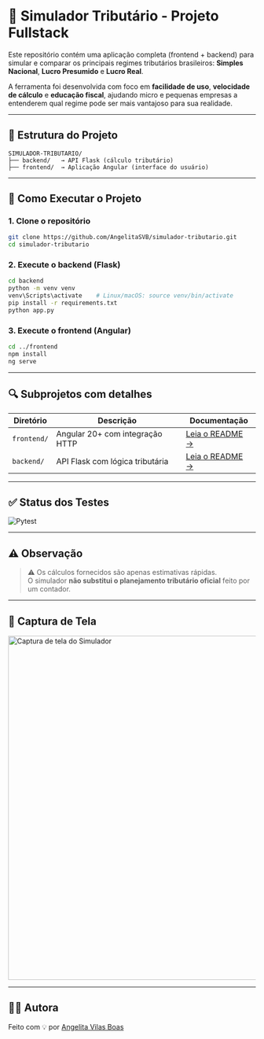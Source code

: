 # 💼 Simulador Tributário - Projeto Fullstack

Este repositório contém uma aplicação completa (frontend + backend) para simular e comparar os principais regimes tributários brasileiros: **Simples Nacional**, **Lucro Presumido** e **Lucro Real**.

A ferramenta foi desenvolvida com foco em **facilidade de uso**, **velocidade de cálculo** e **educação fiscal**, ajudando micro e pequenas empresas a entenderem qual regime pode ser mais vantajoso para sua realidade.

---

## 🧩 Estrutura do Projeto

```
SIMULADOR-TRIBUTARIO/
├── backend/   → API Flask (cálculo tributário)
├── frontend/  → Aplicação Angular (interface do usuário)
```

---

## 🚀 Como Executar o Projeto

### 1. Clone o repositório

```bash
git clone https://github.com/AngelitaSVB/simulador-tributario.git
cd simulador-tributario
```

### 2. Execute o backend (Flask)

```bash
cd backend
python -m venv venv
venv\Scripts\activate    # Linux/macOS: source venv/bin/activate
pip install -r requirements.txt
python app.py
```

### 3. Execute o frontend (Angular)

```bash
cd ../frontend
npm install
ng serve
```

---

## 🔍 Subprojetos com detalhes

| Diretório     | Descrição                        | Documentação       |
|---------------|----------------------------------|--------------------|
| `frontend/`   | Angular 20+ com integração HTTP  | [Leia o README →](./frontend/README.md) |
| `backend/`    | API Flask com lógica tributária  | [Leia o README →](./backend/README.md)  |

---

## ✅ Status dos Testes

![Pytest](https://img.shields.io/badge/tests-passing-brightgreen?style=flat-square)

---

## ⚠️ Observação

> ⚠️ Os cálculos fornecidos são apenas estimativas rápidas.  
> O simulador **não substitui o planejamento tributário oficial** feito por um contador.

---

## 📸 Captura de Tela

<img src="screenshot.png" alt="Captura de tela do Simulador" width="700" />

---

## 👩‍💻 Autora

Feito com 💡 por [Angelita Vilas Boas](https://github.com/AngelitaSVB)
